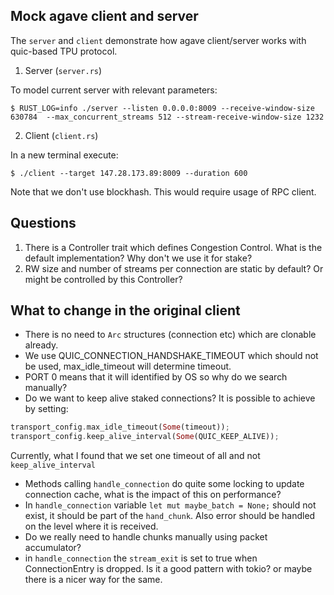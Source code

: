 ## Mock agave client and server

The `server` and `client` demonstrate how agave client/server works with quic-based TPU protocol.

1. Server (`server.rs`)

To model current server with relevant parameters:

```shell
$ RUST_LOG=info ./server --listen 0.0.0.0:8009 --receive-window-size 630784  --max_concurrent_streams 512 --stream-receive-window-size 1232
```

2. Client (`client.rs`)

In a new terminal execute:

```shell
$ ./client --target 147.28.173.89:8009 --duration 600
```


Note that we don't use blockhash. This would require usage of RPC client.

## Questions

1. There is a Controller trait which defines Congestion Control. What is the default implementation? Why don't we use it for stake?
2. RW size and number of streams per connection are static by default? Or might be controlled by this Controller?

## What to change in the original client

* There is no need to `Arc` structures (connection etc) which are clonable already.
* We use QUIC_CONNECTION_HANDSHAKE_TIMEOUT which should not be used, max_idle_timeout will determine timeout.
* PORT 0 means that it will identified by OS so why do we search manually?
* Do we want to keep alive staked connections? It is possible to achieve by setting:

```rust
transport_config.max_idle_timeout(Some(timeout));
transport_config.keep_alive_interval(Some(QUIC_KEEP_ALIVE));
```

Currently, what I found that we set one timeout of all and not `keep_alive_interval`

* Methods calling `handle_connection` do quite some locking to update connection cache, what is the impact of this on performance?
* In `handle_connection` variable `let mut maybe_batch = None;` should not exist, it should be part of the `hand_chunk`. Also error should be  handled on the level where it is received.
* Do we really need to handle chunks manually using packet accumulator?
* in `handle_connection` the `stream_exit` is set to true when ConnectionEntry is dropped. Is it a good pattern with tokio? or maybe there is a nicer way for the same.